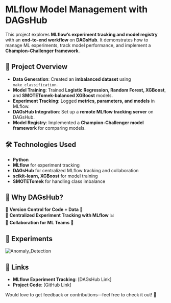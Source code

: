 # MLflow Model Management with DAGsHub

This project explores **MLflow’s experiment tracking and model registry** with an **end-to-end workflow** on **DAGsHub**. It demonstrates how to manage ML experiments, track model performance, and implement a **Champion-Challenger framework**.

## 📌 Project Overview
- **Data Generation**: Created an **imbalanced dataset** using `make_classification`.
- **Model Training**: Trained **Logistic Regression, Random Forest, XGBoost**, and **SMOTETomek-balanced XGBoost** models.
- **Experiment Tracking**: Logged **metrics, parameters, and models** in MLflow.
- **DAGsHub Integration**: Set up a **remote MLflow tracking server** on DAGsHub.
- **Model Registry**: Implemented a **Champion-Challenger model framework** for comparing models.

## 🛠️ Technologies Used
- **Python**
- **MLflow** for experiment tracking
- **DAGsHub** for centralized MLflow tracking and collaboration
- **scikit-learn, XGBoost** for model training
- **SMOTETomek** for handling class imbalance

## 🚀 Why DAGsHub?
🔹 **Version Control for Code + Data** 📁  
🔹 **Centralized Experiment Tracking with MLflow** 📊  
🔹 **Collaboration for ML Teams** 👥  

## 📸 Experiments
![Anomaly_Detection](https://github.com/user-attachments/assets/fd926e7b-d1a2-4a21-8355-79638f5f3918)

## 🔗 Links
- **MLflow Experiment Tracking**: [DAGsHub Link]
- **Project Code**: [GitHub Link]

Would love to get feedback or contributions—feel free to check it out! 🚀
